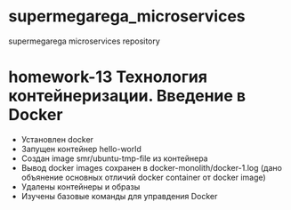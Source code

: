 # supermegarega_microservices
supermegarega microservices repository

# homework-13 Технология контейнеризации. Введение в Docker

- Установлен docker
- Запущен контейнер hello-world
- Создан image smr/ubuntu-tmp-file из контейнера
- Вывод docker images сохранен в docker-monolith/docker-1.log (дано объянение основных отличий docker container от docker image)
- Удалены контейнеры и образы
- Изучены базовые команды для управдения Docker

